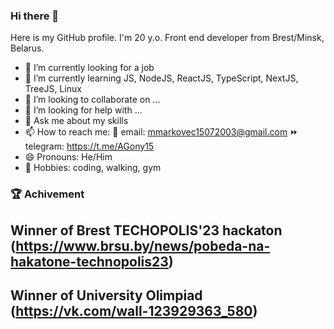 ### Hi there 👋

Here is my GitHub profile. I'm 20 y.o. Front end developer from Brest/Minsk, Belarus.

- 🔭 I’m currently looking for a job
- 🌱 I’m currently learning JS, NodeJS, ReactJS, TypeScript, NextJS, TreeJS, Linux
- 👯 I’m looking to collaborate on ...
- 🤔 I’m looking for help with ...
- 💬 Ask me about my skills
- 📫 How to reach me: 
📧 email: mmarkovec15072003@gmail.com
⏩ telegram: https://t.me/AGony15
- 😄 Pronouns: He/Him
- 🎨 Hobbies: coding, walking, gym


### 🏆 Achivement

## Winner of Brest TECHOPOLIS'23 hackaton (https://www.brsu.by/news/pobeda-na-hakatone-technopolis23)
## Winner of University Olimpiad (https://vk.com/wall-123929363_580)

